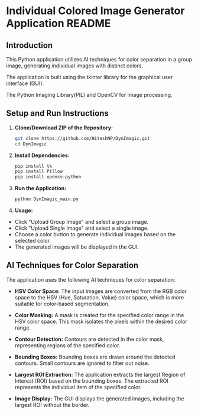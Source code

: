 # Individual Colored Image Generator Application README

## Introduction
This Python application utilizes AI techniques for color separation in a group image, generating individual images with distinct colors. 

The application is built using the tkinter library for the graphical user interface (GUI).

The Python Imaging Library(PIL) and OpenCV for image processing.

## Setup and Run Instructions

1. **Clone/Download ZIP of the Repository:**
   ```bash
   git clone https://github.com/HiteshNP/DynImagic.git
   cd DynImagic

2. **Install Dependencies:**
   ```bash
   pip install tk
   pip install Pillow
   pip install opencv-python

3. **Run the Application:**
   ```bash
   python DynImagic_main.py

4. **Usage:**
- Click "Upload Group Image" and select a group image.
- Click "Upload Single Image" and select a single image.
- Choose a color button to generate individual images based on the selected color.
- The generated images will be displayed in the GUI.

## AI Techniques for Color Separation

The application uses the following AI techniques for color separation:

- **HSV Color Space:** The input images are converted from the RGB color space to the HSV (Hue, Saturation, Value) color space, which is more suitable for color-based segmentation.

- **Color Masking:** A mask is created for the specified color range in the HSV color space. This mask isolates the pixels within the desired color range.

- **Contour Detection:** Contours are detected in the color mask, representing regions of the specified color.

- **Bounding Boxes:** Bounding boxes are drawn around the detected contours. Small contours are ignored to filter out noise.

- **Largest ROI Extraction:** The application extracts the largest Region of Interest (ROI) based on the bounding boxes. The extracted ROI represents the individual item of the specified color.

- **Image Display:** The GUI displays the generated images, including the largest ROI without the border.

